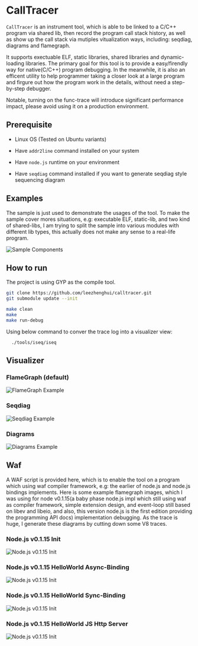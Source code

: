 # CallTracer

`CallTracer` is an instrument tool, which is able to be linked to a C/C++ program via shared lib, then record the program call stack history, as well as show up the call stack via mutiples vitualization ways, including: seqdiag, diagrams and flamegraph. 

It supports exectuable ELF, static libraries, shared libraries and dynamic-loading libraries. The primary goal for this tool is to provide a easy/firendly way for native(C/C++) program debugging. In the meanwhile, it is also an efficent utility to help programmer taking a closer look at a large program and firgure out how the program work in the details, without need a step-by-step debugger. 

Notable, turning on the func-trace will introduce significant performance impact,  please avoid using it on a production environment. 

## Prerequisite

- Linux OS (Tested on Ubuntu variants)

- Have `addr2line` command installed on your system

- Have `node.js` runtime on your environment

- Have `seqdiag` command installed if you want to generate seqdiag style sequencing diagram

## Examples

The sample is just used to demonstrate the usages of the tool. To make the sample cover mores situations, e.g: executable ELF, static-lib, and two kind of shared-libs, I am trying to split the sample into various modules with different lib types, this actually does not make any sense to a real-life program.

![Sample Components](./docs/example-design.jpeg)


## How to run

The project is using GYP as the compile tool.

```sh
git clone https://github.com/leezhenghui/calltracer.git 
git submodule update --init

make clean
make 
make run-debug 

```

Using below command to conver the trace log into a visualizer view:

```
  ./tools/iseq/iseq

```

## Visualizer 

### FlameGraph (default)

![FlameGraph Example](./docs/example-flamegraph.svg)

### Seqdiag

![Seqdiag Example](./docs/example.png)


### Diagrams 

![Diagrams Example](./docs/example.svg)

## Waf

A WAF script is provided here, which is to enable the tool on a program which using waf compiler framework, e.g: the earlier of node.js and node.js bindings implements. Here is some example flamegraph images, which I was using for node v0.1.15(a baby phase node.js impl which still using waf as compiler framework, simple extension design, and event-loop still based on libev and libeio, and  also, this version node.js is the first edition providing the programming API docs) implementation debugging. As the trace is huge, I generate these diagrams by cutting down some V8 traces.

### Node.js v0.1.15 Init

![Node.js v0.1.15 Init](./docs/early-node-init.svg)


### Node.js v0.1.15 HelloWorld Async-Binding 

![Node.js v0.1.15 Init](./docs/helloworld-async-binding.svg)


### Node.js v0.1.15 HelloWorld Sync-Binding 

![Node.js v0.1.15 Init](./docs/helloworld-sync-binding.svg)

### Node.js v0.1.15 HelloWorld JS Http Server 

![Node.js v0.1.15 Init](./docs/helloworld-js-http-server.svg)

